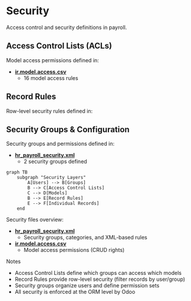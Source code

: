 # Security

Access control and security definitions in payroll.

## Access Control Lists (ACLs)

Model access permissions defined in:
- **[ir.model.access.csv](../payroll/security/ir.model.access.csv)**
  - 16 model access rules

## Record Rules

Row-level security rules defined in:

## Security Groups & Configuration

Security groups and permissions defined in:
- **[hr_payroll_security.xml](../payroll/security/hr_payroll_security.xml)**
  - 2 security groups defined

```mermaid
graph TB
    subgraph "Security Layers"
        A[Users] --> B[Groups]
        B --> C[Access Control Lists]
        C --> D[Models]
        B --> E[Record Rules]
        E --> F[Individual Records]
    end
```

Security files overview:
- **[hr_payroll_security.xml](../payroll/security/hr_payroll_security.xml)**
  - Security groups, categories, and XML-based rules
- **[ir.model.access.csv](../payroll/security/ir.model.access.csv)**
  - Model access permissions (CRUD rights)

Notes
- Access Control Lists define which groups can access which models
- Record Rules provide row-level security (filter records by user/group)
- Security groups organize users and define permission sets
- All security is enforced at the ORM level by Odoo
